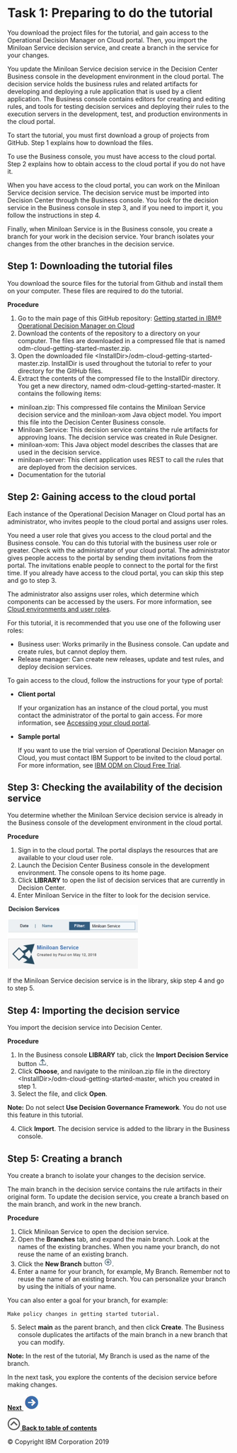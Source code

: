 # Task 1: Preparing to do the tutorial

You download the project files for the tutorial, and gain access to the Operational Decision Manager on Cloud portal. Then, you import the Miniloan Service decision service, and create a branch in the service for your changes.

You update the Miniloan Service decision service in the Decision Center Business console in the development environment in the cloud portal. The decision service holds the business rules and related artifacts for developing and deploying a rule application that is used by a client application. The Business console contains editors for creating and editing rules, and tools for testing decision services and deploying their rules to the execution servers in the development, test, and production environments in the cloud portal.

To start the tutorial, you must first download a group of projects from GitHub. Step 1 explains how to download the files.

To use the Business console, you must have access to the cloud portal. Step 2 explains how to obtain access to the cloud portal if you do not have it.

When you have access to the cloud portal, you can work on the Miniloan Service decision service. The decision service must be imported into Decision Center through the Business console. You look for the decision service in the Business console in step 3, and if you need to import it, you follow the instructions in step 4.

Finally, when Miniloan Service is in the Business console, you create a branch for your work in the decision service. Your branch isolates your changes from the other branches in the decision service.

## Step 1: Downloading the tutorial files

You download the source files for the tutorial from Github and install them on your computer. These files are required to do the tutorial.

**Procedure**
1.   Go to the main page of this GitHub repository: [Getting started in IBM® Operational Decision Manager on Cloud](https://github.com/ODMDev/odm-on-cloud-getting-started) 
2.   Download the contents of the repository to a directory on your computer. The files are downloaded in a compressed file that is named odm-cloud-getting-started-master.zip. 
3.   Open the downloaded file <InstallDir\>/odm-cloud-getting-started-master.zip. InstallDir is used throughout the tutorial to refer to your directory for the GitHub files.
4.   Extract the contents of the compressed file to the InstallDir directory. You get a new directory, named odm-cloud-getting-started-master. It contains the following items:

-   miniloan.zip: This compressed file contains the Miniloan Service decision service and the miniloan-xom Java object model. You import this file into the Decision Center Business console.
-   Miniloan Service: This decision service contains the rule artifacts for approving loans. The decision service was created in Rule Designer.
-   miniloan-xom: This Java object model describes the classes that are used in the decision service.
-   miniloan-server: This client application uses REST to call the rules that are deployed from the decision services.
-   Documentation for the tutorial

## Step 2: Gaining access to the cloud portal

Each instance of the Operational Decision Manager on Cloud portal has an administrator, who invites people to the cloud portal and assigns user roles.

You need a user role that gives you access to the cloud portal and the Business console. You can do this tutorial with the business user role or greater. Check with the administrator of your cloud portal. The administrator gives people access to the portal by sending them invitations from the portal. The invitations enable people to connect to the portal for the first time. If you already have access to the cloud portal, you can skip this step and go to step 3.

The administrator also assigns user roles, which determine which components can be accessed by the users. For more information, see [Cloud environments and user roles](https://www.ibm.com/support/knowledgecenter/SS7J8H/com.ibm.odm.cloud.admin/topics/con_work_env.html).

For this tutorial, it is recommended that you use one of the following user roles:

-   Business user: Works primarily in the Business console. Can update and create rules, but cannot deploy them.
-   Release manager: Can create new releases, update and test rules, and deploy decision services.

To gain access to the cloud, follow the instructions for your type of portal:

-   **Client portal**

    If your organization has an instance of the cloud portal, you must contact the administrator of the portal to gain access. For more information, see [Accessing your cloud portal](https://www.ibm.com/support/knowledgecenter/SS7J8H/com.ibm.odm.cloud.tutorials/topics/con_access_cloud.html).


-   **Sample portal**

    If you want to use the trial version of Operational Decision Manager on Cloud, you must contact IBM Support to be invited to the cloud portal. For more information, see [IBM ODM on Cloud Free Trial](https://developer.ibm.com/odm/2015/10/20/ibm-odm-on-cloud-free-trial/).


## Step 3: Checking the availability of the decision service

You determine whether the Miniloan Service decision service is already in the Business console of the development environment in the cloud portal.

**Procedure**
1.   Sign in to the cloud portal. The portal displays the resources that are available to your cloud user role.
2.   Launch the Decision Center Business console in the development environment. The console opens to its home page.
3.   Click **LIBRARY** to open the list of decision services that are currently in Decision Center. 
4.   Enter Miniloan Service in the filter to look for the decision service. 

![Image shows the filter results.](../tut_cloud_getstart_ghimages/scrn_gs_prep_filter.jpg)

If the Miniloan Service decision service is in the library, skip step 4 and go to step 5.


## Step 4: Importing the decision service

You import the decision service into Decision Center.

**Procedure**

1.   In the Business console **LIBRARY** tab, click the **Import Decision Service** button ![""](../tut_cloud_getstart_ghimages/icon_gs_intro_import.jpg). 
2.   Click **Choose**, and navigate to the miniloan.zip file in the directory <InstallDir\>/odm-cloud-getting-started-master, which you created in step 1. 
3.   Select the file, and click **Open**.

**Note:** Do not select **Use Decision Governance Framework**. You do not use this feature in this tutorial.

4.   Click **Import**. The decision service is added to the library in the Business console. 

## Step 5: Creating a branch

You create a branch to isolate your changes to the decision service.

The main branch in the decision service contains the rule artifacts in their original form. To update the decision service, you create a branch based on the main branch, and work in the new branch.

**Procedure**
1.   Click Miniloan Service to open the decision service. 
2.   Open the **Branches** tab, and expand the main branch. Look at the names of the existing branches. When you name your branch, do not reuse the name of an existing branch.
3.   Click the **New Branch** button ![""](../tut_cloud_getstart_ghimages/icon_cloud_new_branch.jpg). 
4.   Enter a name for your branch, for example, My Branch. Remember not to reuse the name of an existing branch. You can personalize your branch by using the initials of your name.

You can also enter a goal for your branch, for example:

    Make policy changes in getting started tutorial.

5.   Select **main** as the parent branch, and then click **Create**. The Business console duplicates the artifacts of the main branch in a new branch that you can modify.

**Note:** In the rest of the tutorial, My Branch is used as the name of the branch.


In the next task, you explore the contents of the decision service before making changes.

[**Next** ![""](../tut_cloud_getstart_ghimages/next.jpg)](../tut_cloud_getstart_ghtopics/tut_cloud_getstart_start_lsn.md)

[![""](../tut_cloud_getstart_ghimages/home.jpg) **Back to table of contents**](../README.md)

© Copyright IBM Corporation 2019

